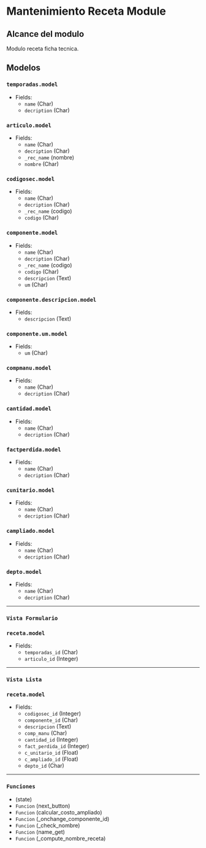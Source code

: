 # Mantenimiento Receta Module

## Alcance del modulo

Modulo receta ficha tecnica. 

## Modelos 

### `temporadas.model`
- Fields:
  - `name` (Char)
  - `decription` (Char)

### `articulo.model`
- Fields:
  - `name` (Char)
  - `decription` (Char)
  - `_rec_name` (nombre)
  - `nombre` (Char)

### `codigosec.model`
- Fields:
  - `name` (Char)
  - `decription` (Char)
  - `_rec_name` (codigo)
  - `codigo` (Char)

### `componente.model`
- Fields:
  - `name` (Char)
  - `decription` (Char)
  - `_rec_name` (codigo)
  - `codigo` (Char)
  - `descripcion` (Text)
  - `um` (Char)

### `componente.descripcion.model`
- Fields:
  - `descripcion` (Text)

### `componente.um.model`
- Fields:
  - `um` (Char)

### `compmanu.model`
- Fields:
  - `name` (Char)
  - `decription` (Char)

### `cantidad.model`
- Fields:
  - `name` (Char)
  - `decription` (Char)

### `factperdida.model`
- Fields:
  - `name` (Char)
  - `decription` (Char)

### `cunitario.model`
- Fields:
  - `name` (Char)
  - `decription` (Char)

### `campliado.model`
- Fields:
  - `name` (Char)
  - `decription` (Char)

### `depto.model`
- Fields:
  - `name` (Char)
  - `decription` (Char)
_________________________________________________

### `Vista Formulario`
### `receta.model`
- Fields:
  - `temporadas_id` (Char)
  - `articulo_id` (Integer)

_________________________________________________

### `Vista Lista`
### `receta.model`
- Fields:
  - `codigosec_id` (Integer)
  - `componente_id` (Char)
  - `descripcion` (Text)
  - `comp_manu` (Char)
  - `cantidad_id` (Integer)
  - `fact_perdida_id` (Integer)
  - `c_unitario_id` (Float)
  - `c_ampliado_id` (Float)
  - `depto_id` (Char)

_________________________________________________

### `Funciones`

  - (state)
  - `Funcion` (next_button)
  - `Funcion` (calcular_costo_ampliado)
  - `Funcion` (_onchange_componente_id)
  - `Funcion` (_check_nombre)
  - `Funcion` (name_get)
  - `Funcion` (_compute_nombre_receta)

  
  
